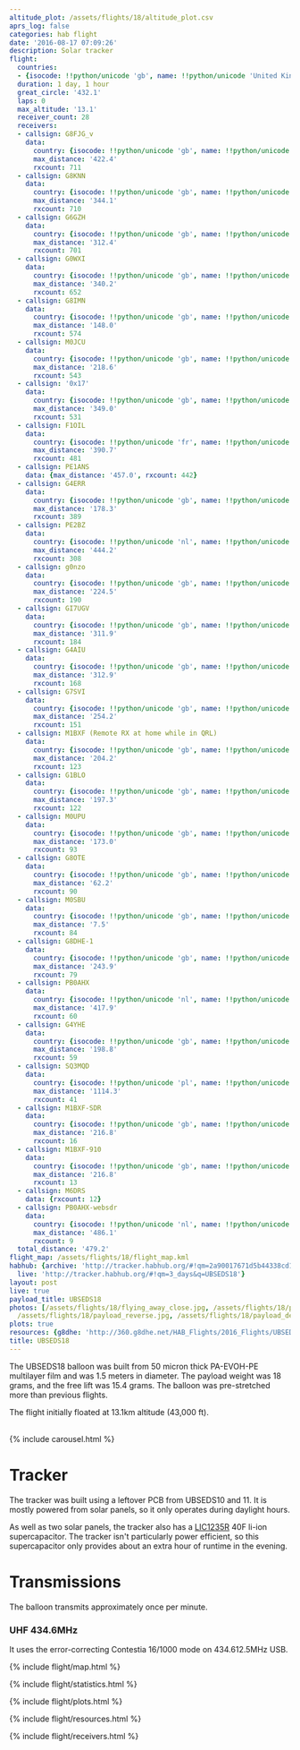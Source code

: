 ```yaml
---
altitude_plot: /assets/flights/18/altitude_plot.csv
aprs_log: false
categories: hab flight
date: '2016-08-17 07:09:26'
description: Solar tracker
flight:
  countries:
  - {isocode: !!python/unicode 'gb', name: !!python/unicode 'United Kingdom'}
  duration: 1 day, 1 hour
  great_circle: '432.1'
  laps: 0
  max_altitude: '13.1'
  receiver_count: 28
  receivers:
  - callsign: G8FJG_v
    data:
      country: {isocode: !!python/unicode 'gb', name: !!python/unicode 'United Kingdom'}
      max_distance: '422.4'
      rxcount: 711
  - callsign: G8KNN
    data:
      country: {isocode: !!python/unicode 'gb', name: !!python/unicode 'United Kingdom'}
      max_distance: '344.1'
      rxcount: 710
  - callsign: G6GZH
    data:
      country: {isocode: !!python/unicode 'gb', name: !!python/unicode 'United Kingdom'}
      max_distance: '312.4'
      rxcount: 701
  - callsign: G0WXI
    data:
      country: {isocode: !!python/unicode 'gb', name: !!python/unicode 'United Kingdom'}
      max_distance: '340.2'
      rxcount: 652
  - callsign: G8IMN
    data:
      country: {isocode: !!python/unicode 'gb', name: !!python/unicode 'United Kingdom'}
      max_distance: '148.0'
      rxcount: 574
  - callsign: M0JCU
    data:
      country: {isocode: !!python/unicode 'gb', name: !!python/unicode 'United Kingdom'}
      max_distance: '218.6'
      rxcount: 543
  - callsign: '0x17'
    data:
      country: {isocode: !!python/unicode 'gb', name: !!python/unicode 'United Kingdom'}
      max_distance: '349.0'
      rxcount: 531
  - callsign: F1OIL
    data:
      country: {isocode: !!python/unicode 'fr', name: !!python/unicode 'France'}
      max_distance: '390.7'
      rxcount: 481
  - callsign: PE1ANS
    data: {max_distance: '457.0', rxcount: 442}
  - callsign: G4ERR
    data:
      country: {isocode: !!python/unicode 'gb', name: !!python/unicode 'United Kingdom'}
      max_distance: '178.3'
      rxcount: 389
  - callsign: PE2BZ
    data:
      country: {isocode: !!python/unicode 'nl', name: !!python/unicode 'Netherlands'}
      max_distance: '444.2'
      rxcount: 308
  - callsign: g0nzo
    data:
      country: {isocode: !!python/unicode 'gb', name: !!python/unicode 'United Kingdom'}
      max_distance: '224.5'
      rxcount: 190
  - callsign: GI7UGV
    data:
      country: {isocode: !!python/unicode 'gb', name: !!python/unicode 'United Kingdom'}
      max_distance: '311.9'
      rxcount: 184
  - callsign: G4AIU
    data:
      country: {isocode: !!python/unicode 'gb', name: !!python/unicode 'United Kingdom'}
      max_distance: '312.9'
      rxcount: 168
  - callsign: G7SVI
    data:
      country: {isocode: !!python/unicode 'gb', name: !!python/unicode 'United Kingdom'}
      max_distance: '254.2'
      rxcount: 151
  - callsign: M1BXF (Remote RX at home while in QRL)
    data:
      country: {isocode: !!python/unicode 'gb', name: !!python/unicode 'United Kingdom'}
      max_distance: '204.2'
      rxcount: 123
  - callsign: G1BLO
    data:
      country: {isocode: !!python/unicode 'gb', name: !!python/unicode 'United Kingdom'}
      max_distance: '197.3'
      rxcount: 122
  - callsign: M0UPU
    data:
      country: {isocode: !!python/unicode 'gb', name: !!python/unicode 'United Kingdom'}
      max_distance: '173.0'
      rxcount: 93
  - callsign: G8OTE
    data:
      country: {isocode: !!python/unicode 'gb', name: !!python/unicode 'United Kingdom'}
      max_distance: '62.2'
      rxcount: 90
  - callsign: M0SBU
    data:
      country: {isocode: !!python/unicode 'gb', name: !!python/unicode 'United Kingdom'}
      max_distance: '7.5'
      rxcount: 84
  - callsign: G8DHE-1
    data:
      country: {isocode: !!python/unicode 'gb', name: !!python/unicode 'United Kingdom'}
      max_distance: '243.9'
      rxcount: 79
  - callsign: PB0AHX
    data:
      country: {isocode: !!python/unicode 'nl', name: !!python/unicode 'Netherlands'}
      max_distance: '417.9'
      rxcount: 60
  - callsign: G4YHE
    data:
      country: {isocode: !!python/unicode 'gb', name: !!python/unicode 'United Kingdom'}
      max_distance: '198.8'
      rxcount: 59
  - callsign: SQ3MQD
    data:
      country: {isocode: !!python/unicode 'pl', name: !!python/unicode 'Poland'}
      max_distance: '1114.3'
      rxcount: 41
  - callsign: M1BXF-SDR
    data:
      country: {isocode: !!python/unicode 'gb', name: !!python/unicode 'United Kingdom'}
      max_distance: '216.8'
      rxcount: 16
  - callsign: M1BXF-910
    data:
      country: {isocode: !!python/unicode 'gb', name: !!python/unicode 'United Kingdom'}
      max_distance: '216.8'
      rxcount: 13
  - callsign: M6DRS
    data: {rxcount: 12}
  - callsign: PB0AHX-websdr
    data:
      country: {isocode: !!python/unicode 'nl', name: !!python/unicode 'Netherlands'}
      max_distance: '486.1'
      rxcount: 9
  total_distance: '479.2'
flight_map: /assets/flights/18/flight_map.kml
habhub: {archive: 'http://tracker.habhub.org/#!qm=2a90017671d5b44338cd1117a57c64a5',
  live: 'http://tracker.habhub.org/#!qm=3_days&q=UBSEDS18'}
layout: post
live: true
payload_title: UBSEDS18
photos: [/assets/flights/18/flying_away_close.jpg, /assets/flights/18/payload_front.jpg,
  /assets/flights/18/payload_reverse.jpg, /assets/flights/18/payload_desk.jpg]
plots: true
resources: {g8dhe: 'http://360.g8dhe.net/HAB_Flights/2016_Flights/UBSEDS18_20160817/index.php?ind=5'}
title: UBSEDS18
---
```


The UBSEDS18 balloon was built from 50 micron thick PA-EVOH-PE
multilayer film and was 1.5 meters in diameter. The payload weight was
18 grams, and the free lift was 15.4 grams. The balloon was pre-stretched more
than previous flights.

The flight initially floated at 13.1km altitude (43,000 ft).

<!--more-->

<br/>
{% include carousel.html %}
<br/>

# Tracker

The tracker was built using a leftover PCB from UBSEDS10 and 11. It is
mostly powered from solar panels, so it only operates during daylight hours.

As well as two solar panels, the tracker also has a
[LIC1235R](http://www.mouser.com/ds/2/396/taiyoyuden_capacitor03_e-890446.pdf)
40F li-ion supercapacitor. The tracker isn't particularly power
efficient, so this supercapacitor only provides about an extra hour of
runtime in the evening.

# Transmissions

The balloon transmits approximately once per minute.

### UHF 434.6MHz

It uses the error-correcting Contestia 16/1000 mode on 434.612.5MHz USB.

{% include flight/map.html %}

{% include flight/statistics.html %}

{% include flight/plots.html %}

{% include flight/resources.html %}

{% include flight/receivers.html %}
